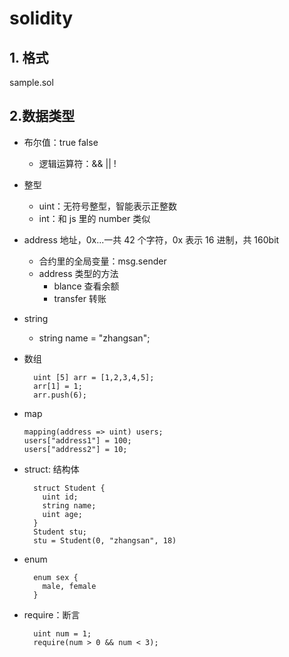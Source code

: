 # solidity

## 1. 格式

sample.sol

## 2.数据类型

- 布尔值：true false
  - 逻辑运算符：&& || !
- 整型
  - uint：无符号整型，智能表示正整数
  - int：和 js 里的 number 类似
- address
  地址，0x...一共 42 个字符，0x 表示 16 进制，共 160bit
  - 合约里的全局变量：msg.sender
  - address 类型的方法
    - blance 查看余额
    - transfer 转账
- string
  - string name = "zhangsan";
- 数组

  ```sol
    uint [5] arr = [1,2,3,4,5];
    arr[1] = 1;
    arr.push(6);
  ```

- map

  ```sol
  mapping(address => uint) users;
  users["address1"] = 100;
  users["address2"] = 10;
  ```

- struct: 结构体

  ```sol
    struct Student {
      uint id;
      string name;
      uint age;
    }
    Student stu;
    stu = Student(0, "zhangsan", 18)
  ```

- enum

  ```sol
    enum sex {
      male, female
    }
  ```

- require：断言

  ```sol
    uint num = 1;
    require(num > 0 && num < 3);
  ```
